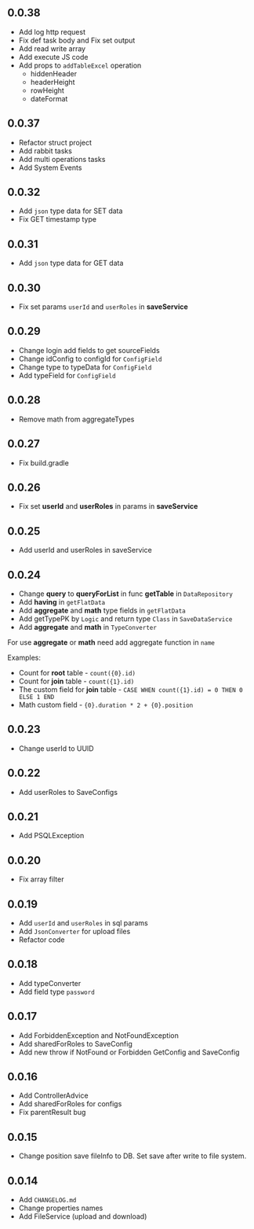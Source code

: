 ## 0.0.38

- Add log http request
- Fix def task body and Fix set output
- Add read write array
- Add execute JS code
- Add props to `addTableExcel` operation 
  - hiddenHeader 
  - headerHeight 
  - rowHeight 
  - dateFormat

## 0.0.37

- Refactor struct project
- Add rabbit tasks
- Add multi operations tasks
- Add System Events

## 0.0.32

- Add `json` type data for SET data
- Fix GET timestamp type

## 0.0.31

- Add `json` type data for GET data

## 0.0.30

- Fix set params `userId` and `userRoles` in **saveService**

## 0.0.29

- Change login add fields to get sourceFields
- Change idConfig to configId for `ConfigField`
- Change type to typeData for `ConfigField`
- Add typeField for `ConfigField`

## 0.0.28

- Remove math from aggregateTypes

## 0.0.27

- Fix build.gradle

## 0.0.26

- Fix set **userId** and **userRoles** in params in **saveService**

## 0.0.25

- Add userId and userRoles in saveService

## 0.0.24

- Change **query** to **queryForList** in func **getTable** in `DataRepository`
- Add **having** in `getFlatData`
- Add **aggregate** and **math** type fields in `getFlatData`
- Add getTypePK by `Logic` and return type `Class` in `SaveDataService`
- Add **aggregate** and **math** in `TypeConverter`

For use **aggregate** or **math** need add aggregate function in `name`

Examples:

* Count for **root** table - `count({0}.id)`
* Count for **join** table - `count({1}.id)`
* The custom field for **join** table - `CASE WHEN count({1}.id) = 0 THEN 0 ELSE 1 END`
* Math custom field - `{0}.duration * 2 + {0}.position`

## 0.0.23

- Change userId to UUID

## 0.0.22

- Add userRoles to SaveConfigs

## 0.0.21

- Add PSQLException

## 0.0.20

- Fix array filter

## 0.0.19

- Add `userId` and `userRoles` in sql params
- Add `JsonConverter` for upload files
- Refactor code

## 0.0.18

- Add typeConverter
- Add field type `password`

## 0.0.17

- Add ForbiddenException and NotFoundException
- Add sharedForRoles to SaveConfig
- Add new throw if NotFound or Forbidden GetConfig and SaveConfig

## 0.0.16

- Add ControllerAdvice
- Add sharedForRoles for configs
- Fix parentResult bug

## 0.0.15

- Change position save fileInfo to DB. Set save after write to file system.

## 0.0.14

- Add `CHANGELOG.md`
- Change properties names
- Add FileService (upload and download)
